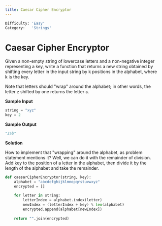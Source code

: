 ```yaml
---
title: Caesar Cipher Encryptor
---
```


```python
Difficulty: 'Easy'
Category:   'Strings'
```
# Caesar Cipher Encryptor
Given a non-empty string of lowercase letters and a non-negative integer representing a key, write a function that returns a new string obtained by shifting every letter in the input string by k positions in the alphabet, where k is the key.

Note that letters should "wrap" around the alphabet; in other words, the letter `z` shifted by one returns the letter `a`.

**Sample Input**
```python
string = "xyz"
key = 2
```

**Sample Output**
```python
"zab"
```

**Solution**

How to implement that "wrapping" around the alphabet, as problem statement mentions it? Well, we can do it with the remainder of division. Add key to the position of a letter in the alphabet, then divide it by the length of the alphabet and take the remainder.
```python
def caesarCipherEncryptor(string, key):
    alphabet = "abcdefghijklmnopqrstuvwxyz"
    encrypted = []
	
    for letter in string:
        letterIndex = alphabet.index(letter)
        newIndex = (letterIndex + key) % len(alphabet)
        encrypted.append(alphabet[newIndex])
	
    return "".join(encrypted)
```
